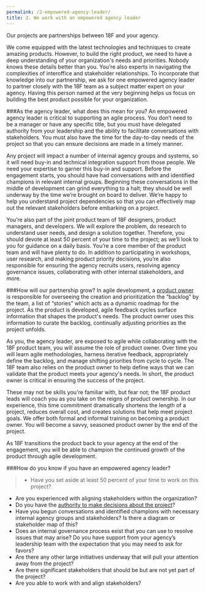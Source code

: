 ```yaml
---
permalink: /2-empowered-agency-leader/
title: 2. We work with an empowered agency leader
---
```

Our projects are partnerships between 18F and your agency.

We come equipped with the latest technologies and techniques to create amazing products. However, to build the right product, we need to have a deep understanding of your organization's needs and priorities. Nobody knows these details better than you. You’re also experts in navigating the complexities of interoffice and stakeholder relationships. To incorporate that knowledge into our partnership, we ask for one empowered agency leader to partner closely with the 18F team as a subject matter expert on your agency. Having this person named at the very beginning helps us focus on building the best product possible for your organization. 

###As the agency leader, what does this mean for you?
An empowered agency leader is critical to supporting an agile process. You don’t need to be a manager or have any specific title, but you must have delegated authority from your leadership and the ability to facilitate conversations with stakeholders. You must also have the time for the day-to-day needs of the project so that you can ensure decisions are made in a timely manner.

Any project will impact a number of internal agency groups and systems, so it will need buy-in and technical integration support from those people. We need your expertise to garner this buy-in and support. Before the engagement starts, you should have had conversations with and identified champions in relevant internal groups. Beginning these conversations in the middle of development can grind everything to a halt; they should be well underway by the time we’re brought on board to deliver. We’re happy to help you understand project dependencies so that you can effectively map out the relevant stakeholders before embarking on a project.

You’re also part of the joint product team of 18F designers, product managers, and developers. We will explore the problem, do research to understand user needs, and design a solution together. Therefore, you should devote at least 50 percent of your time to the project; as we’ll look to you for guidance on a daily basis. You’re a core member of the product team and will have plenty to do. In addition to participating in workshops, user research, and making product priority decisions, you’re also responsible for ensuring the agency recruits users, resolving agency governance issues, collaborating with other internal stakeholders, and more. 

###How will our partnership grow?
In agile development, a [product owner](https://playbook.cio.gov/#play6) is responsible for overseeing the creation and prioritization the “backlog” by the team, a list of “stories” which acts as a dynamic roadmap for the project. As the product is developed, agile feedback cycles surface information that shapes the product's needs. The product owner uses this information to curate the backlog, continually adjusting priorities as the project unfolds.

As you, the agency leader, are exposed to agile while collaborating with the 18F product team, you will assume the role of product owner. Over time you will learn agile methodologies, harness iterative feedback, appropriately define the backlog, and manage shifting priorities from cycle to cycle. The 18F team also relies on the product owner to help define ways that we can validate that the product meets your agency's needs. In short, the product owner is critical in ensuring the success of the project.

These may not be skills you're familiar with, but fear not; the 18F product leads will coach you as you take on the reigns of product ownership. In our experience, this time commitment dramatically shortens the length of a project, reduces overall cost, and creates solutions that help meet project goals. We offer both formal and informal training on becoming a product owner. You will become a savvy, seasoned product owner by the end of the project.

As 18F transitions the product back to your agency at the end of the engagement, you will be able to champion the continued growth of the product through agile development.


###How do you know if you have an empowered agency leader?
>- Have you set aside at least 50 percent of your time to work on this project?
- Are you experienced with aligning stakeholders within the organization? 
- Do you have the [authority to make decisions about the project](https://playbook.cio.gov/#play6)?
- Have you begun conversations and identified champions with necessary internal agency groups and stakeholders? Is there a diagram or stakeholder map of this? 
- Does an internal governance process exist that you can use to resolve issues that may arise? Do you have support from your agency’s leadership team with the expectation that you may need to ask for favors?
- Are there any other large initiatives underway that will pull your attention away from the project? 
- Are there significant stakeholders that should be but are not yet part of the project?
- Are you able to work with and align stakeholders? 